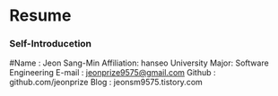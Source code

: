 # Resume
### Self-Introducetion

  #Name : Jeon Sang-Min
Affiliation: hanseo University 
Major: Software Engineering
E-mail : jeonprize9575@gmail.com
Github : github.com/jeonprize
Blog : jeonsm9575.tistory.com
